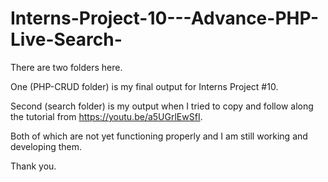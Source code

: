 # Interns-Project-10---Advance-PHP-Live-Search-

There are two folders here.

One (PHP-CRUD folder) is my final output for Interns Project #10.

Second (search folder) is my output when I tried to copy and follow along the tutorial from https://youtu.be/a5UGrlEwSfI. 

Both of which are not yet functioning properly and I am still working and developing them.

Thank you.
